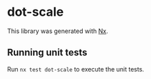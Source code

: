 # dot-scale

This library was generated with [Nx](https://nx.dev).

## Running unit tests

Run `nx test dot-scale` to execute the unit tests.
